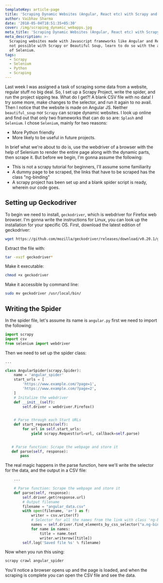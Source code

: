 ```yaml
---
templateKey: article-page
title: 'Scraping Dynamic Websites (Angular, React etc) with Scrapy and Selenium'
author: Vaibhav Sharma
date: '2018-05-04T18:51:35+05:30'
cover: /img/scraping_dynamic_webapps.jpg
meta_title: 'Scraping Dynamic Websites (Angular, React etc) with Scrapy and Selenium'
meta_description: >-
  Scraping websites made with Javascript frameworks like Angular and React is
  not possible with Scrapy or Beautiful Soup, learn to do so with the added help
  of Selenium.
tags:
  - Scrapy
  - Selenium
  - Python
  - Scraping
---
```

Last week I was assigned a task of scraping some data from a website, regular stuff no big deal. So, I set up a Scrapy Project, write the spider, and run the project sipping tea. What do I get?! A blank CSV file with no data! I try some more, make changes to the selector, and run it again to no avail. Then I notice that the website is made on Angular JS. Neither `beautiful_soup` nor `Scrapy` can scrape dynamic websites. I look up online and find out that only two frameworks that can do so are: `Splash` and `Selenium`. I chose `Selenium`, mainly for two reasons:

* More Python friendly
* More likely to be useful in future projects.

In brief what we're about to do is, use the webdriver of a browser with the help of Selenium to render the entire page along with the dynamic parts, then scrape it. But before we begin, I'm gonna assume the following:

* This is not a scrapy tutorial for beginners, I'll assume some familiarity
* A dummy page to be scraped, the links that have to be scraped has the class "ng-binding"
* A scrapy project has been set up and a blank spider script is ready, wherein our code goes.

## Setting up Geckodriver

To begin we need to install, `geckodriver`, which is webdriver for Firefox web browser. I'm gonna write the instructions for Linux, you can look up the installation for your specific OS.
First, download the latest edition of geckodriver:

```bash
wget https://github.com/mozilla/geckodriver/releases/download/v0.20.1/geckodriver-v0.20.1-linux64.tar.gz
```

Extract the file with:

```bash
tar -xvzf geckodriver*
```

Make it executable:

```bash
chmod +x geckodriver
```

Make it accessible by command line:

```bash
sudo mv geckodriver /usr/local/bin/
```

## Writing the Spider

In the spider file, let's assume its name is `angular.py` first we need to import the following:

```python
import scrapy
import csv
from selenium import webdriver
```

Then we need to set up the spider class:

```python
...

class AngularSpider(scrapy.Spider):
    name = 'angular_spider'
    start_urls = [
        'https://www.example.com/?page=1',
        'https://www.example.com/?page=2',
    ]    
    # Initalize the webdriver    
    def __init__(self):
        self.driver = webdriver.Firefox()

    
    # Parse through each Start URLs
    def start_requests(self):
        for url in self.start_urls:
            yield scrapy.Request(url=url, callback=self.parse)    
    

   # Parse function: Scrape the webpage and store it
   def parse(self, response):
       pass   
```

The real magic happens in the parse function, here we'll write the selector for the data, and the output in a CSV file:

```python
    ...
    
    # Parse function: Scrape the webpage and store it
    def parse(self, response):
        self.driver.get(response.url)
        # Output filename
        filename = "angular_data.csv"
        with open(filename, 'a+') as f:
            writer = csv.writer(f)
            # Selector for all the names from the link with class 'ng-binding'
            names = self.driver.find_elements_by_css_selector("a.ng-binding")
            for name in names:
                title = name.text
                writer.writerow([title])
        self.log('Saved file %s' % filename)
```
Now when you run this using:

```bash
scrapy crawl angular_spider
```

You'll notice a browser opens up and the page is loaded, and when the scraping is complete you can open the CSV file and see the data.
